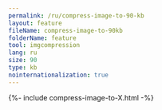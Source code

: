 ```yaml
---
permalink: /ru/compress-image-to-90-kb
layout: feature
fileName: compress-image-to-90kb
folderName: feature
tool: imgcompression
lang: ru
size: 90
type: kb
nointernationalization: true
---
```

{%- include compress-image-to-X.html -%}       
